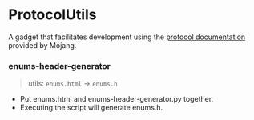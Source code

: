 # ProtocolUtils
A gadget that facilitates development using the [protocol documentation](https://github.com/Mojang/bedrock-protocol-docs) provided by Mojang.

### enums-header-generator

> utils: `enums.html` -> `enums.h`

 - Put enums.html and enums-header-generator.py together.
 - Executing the script will generate enums.h.